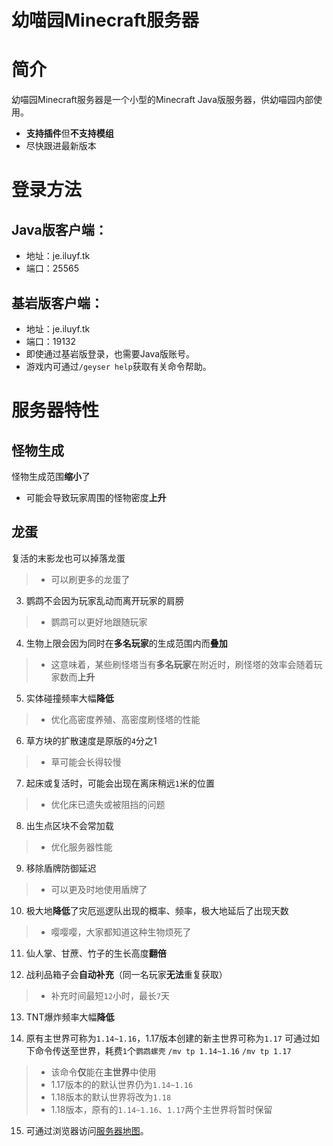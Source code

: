 幼喵园Minecraft服务器
=
# 简介
幼喵园Minecraft服务器是一个小型的Minecraft Java版服务器，供幼喵园内部使用。
* **支持插件**但**不支持模组**
* 尽快跟进最新版本
# 登录方法
## Java版客户端：
* 地址：je.iluyf.tk
* 端口：25565
## 基岩版客户端：
* 地址：je.iluyf.tk
* 端口：19132
* 即使通过基岩版登录，也需要Java版账号。
* 游戏内可通过`/geyser help`获取有关命令帮助。
# 服务器特性
## 怪物生成
怪物生成范围**缩小**了
* 可能会导致玩家周围的怪物密度**上升**
## 龙蛋
复活的末影龙也可以掉落龙蛋
> * 可以刷更多的龙蛋了

3. 鹦鹉不会因为玩家乱动而离开玩家的肩膀
> * 鹦鹉可以更好地跟随玩家

4. 生物上限会因为同时在**多名玩家**的生成范围内而**叠加**
> * 这意味着，某些刷怪塔当有**多名玩家**在附近时，刷怪塔的效率会随着玩家数而**上升**

5. 实体碰撞频率大幅**降低**
> * 优化高密度养殖、高密度刷怪塔的性能

6. 草方块的扩散速度是原版的`4`分之1
> * 草可能会长得较慢

7. 起床或复活时，可能会出现在离床稍远`1`米的位置
> * 优化床已遗失或被阻挡的问题

8. 出生点区块不会常加载
> * 优化服务器性能

9. 移除盾牌防御延迟
> * 可以更及时地使用盾牌了

10. 极大地**降低**了灾厄巡逻队出现的概率、频率，极大地延后了出现天数
> * 嘤嘤嘤，大家都知道这种生物烦死了

11. 仙人掌、甘蔗、竹子的生长高度**翻倍**

12. 战利品箱子会**自动补充**（同一名玩家**无法**重复获取）
> * 补充时间最短`12`小时，最长`7`天

13. TNT爆炸频率大幅**降低**

14. 原有主世界可称为`1.14~1.16`，1.17版本创建的新主世界可称为`1.17`
可通过如下命令传送至世界，耗费`1`个`鹦鹉螺壳`
`/mv tp 1.14~1.16`
`/mv tp 1.17`
> * 该命令**仅**能在**主世界**中使用
> * 1.17版本的的默认世界仍为`1.14~1.16`
> * 1.18版本的默认世界将改为`1.18`
> * 1.18版本，原有的`1.14~1.16`、`1.17`两个主世界将暂时保留

15. 可通过浏览器访问[服务器地图](http://je.iluyf.tk:25564/)。

